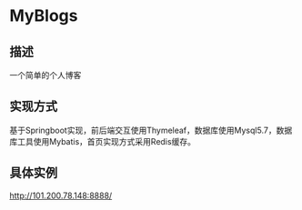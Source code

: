 # MyBlogs
## 描述
一个简单的个人博客
## 实现方式
  基于Springboot实现，前后端交互使用Thymeleaf，数据库使用Mysql5.7，数据库工具使用Mybatis，首页实现方式采用Redis缓存。
## 具体实例
http://101.200.78.148:8888/

